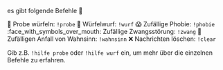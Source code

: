 es gibt folgende Befehle :robot:

:dart: Probe würfeln: `!probe`
:game_die: Würfelwurf: `!wurf`
:scream: Zufällige Phobie: `!phobie`
:face_with_symbols_over_mouth: Zufällige Zwangsstörung: `!zwang`
:zany_face: Zufälligen Anfall von Wahnsinn: `!wahnsinn`
:x: Nachrichten löschen: `!clear`

Gib z.B. `!hilfe probe` oder `!hilfe wurf` ein, um mehr über die einzelnen Befehle zu erfahren.